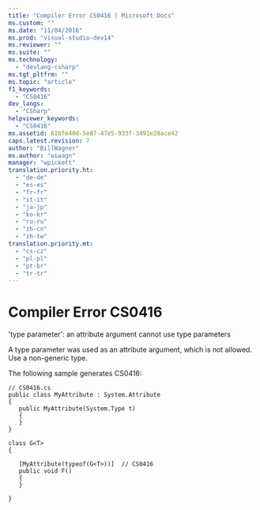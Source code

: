 ```yaml
---
title: "Compiler Error CS0416 | Microsoft Docs"
ms.custom: ""
ms.date: "11/04/2016"
ms.prod: "visual-studio-dev14"
ms.reviewer: ""
ms.suite: ""
ms.technology: 
  - "devlang-csharp"
ms.tgt_pltfrm: ""
ms.topic: "article"
f1_keywords: 
  - "CS0416"
dev_langs: 
  - "CSharp"
helpviewer_keywords: 
  - "CS0416"
ms.assetid: 61bfe40d-5e87-47e5-933f-3491e28ace42
caps.latest.revision: 7
author: "BillWagner"
ms.author: "wiwagn"
manager: "wpickett"
translation.priority.ht: 
  - "de-de"
  - "es-es"
  - "fr-fr"
  - "it-it"
  - "ja-jp"
  - "ko-kr"
  - "ru-ru"
  - "zh-cn"
  - "zh-tw"
translation.priority.mt: 
  - "cs-cz"
  - "pl-pl"
  - "pt-br"
  - "tr-tr"
---
```

# Compiler Error CS0416
'type parameter': an attribute argument cannot use type parameters  
  
 A type parameter was used as an attribute argument, which is not allowed. Use a non-generic type.  
  
 The following sample generates CS0416:  
  
```  
// CS0416.cs  
public class MyAttribute : System.Attribute  
{  
   public MyAttribute(System.Type t)  
   {  
   }  
}  
  
class G<T>  
{  
  
   [MyAttribute(typeof(G<T>))]  // CS0416  
   public void F()  
   {  
   }  
  
}  
```
